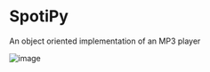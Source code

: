 # SpotiPy
An object oriented implementation of an MP3 player 

![image](https://user-images.githubusercontent.com/31866965/55819294-c1b89700-5af8-11e9-80fd-e4cef6614946.png)
